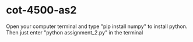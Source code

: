 # cot-4500-as2
Open your computer terminal and type "pip install numpy" to install python.
Then just enter "python assignment_2.py" in the terminal
